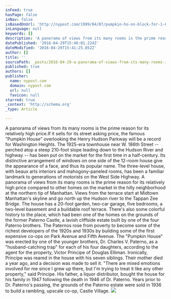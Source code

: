 ```yaml
---
inFeed: true
hasPage: false
inNav: false
isBasedOnUrl: 'http://nypost.com/1999/04/07/pumpkin-ho-on-block-for-1-6m/'
inLanguage: null
keywords: []
description: 'A panorama of views from its many rooms is the prime reason for its relatively high price.If it sells for its street asking price, the famous “Pumpkin House” overlooking the Henry Hudson Parkway will be a record for Washington Heights. The 1925-era townhouse near W. 186th Street – perched atop a steep 210-foot slope leading down to the Hudson River and highway – has been put on the market for the first time in a half-century. Its distinctive arrangement of windows on one side of the 12-room house give the appearance of a face, and thus its popular name. The three-level house, with beaux arts interiors and mahogony-paneled rooms, has been a familiar landmark to generations of motorists on the West Side Highway. A panorama of views from its many rooms is the prime reason for its relatively high price compared to other homes on the market in the hilly neighborhood at the northern tip of Manhattan. Views from the terrace start at Midtown Manhattan’s skyline and go north up the Hudson river to the Tappan Zee Bridge. The house has a 20-foot garden, two-car garage, five bedrooms, a two-level basement and a buildable roof terrace. There’s also some colorful history to the place, which had been one of the homes on the grounds of the former Paterno Castle, a lavish cliffside estate built by one of the four Paterno brothers. The Paternos rose from poverty to become some of the richest developers of the 1920s and 1930s by building some of the first expensive co-ops on Park Avenue and Fifth Avenue. The “Pumpkin House” was erected by one of the younger brothers, Dr. Charles V. Paterno, as a “husband-catching trap” for each of his four daughters, according to the agent for the property, Victor Principe of Douglas Elliman. Ironically, Principe was reared in the house with his seven siblings. Their mother died a year ago, and a decision was made to sell it. “There are mixed emotions involved for me since I grew up there, but I’m trying to treat it like any other property,” said Principe. His father, a liquor distributor, bought the house for his family in 1947 following the death in 1946 of Dr. Paterno. Years prior to Dr. Paterno’s passing, the grounds of the Paterno estate were sold in 1936 to build a rambling, upscale co-op, Castle Village.'
datePublished: '2016-04-29T15:46:01.224Z'
dateModified: '2016-04-29T15:41:25.852Z'
author: []
title: ''
sourcePath: _posts/2016-04-29-a-panorama-of-views-from-its-many-rooms-is-the-prime-reason.md
published: true
authors: []
publisher:
  name: nypost.com
  domain: nypost.com
  url: null
  favicon: null
starred: true
_context: 'http://schema.org'
_type: Article

---
```

A panorama of views from its many rooms is the prime reason for its relatively high price.If it sells for its street asking price, the famous "Pumpkin House" overlooking the Henry Hudson Parkway will be a record for Washington Heights. The 1925-era townhouse near W. 186th Street -- perched atop a steep 210-foot slope leading down to the Hudson River and highway -- has been put on the market for the first time in a half-century. Its distinctive arrangement of windows on one side of the 12-room house give the appearance of a face, and thus its popular name. The three-level house, with beaux arts interiors and mahogony-paneled rooms, has been a familiar landmark to generations of motorists on the West Side Highway. A panorama of views from its many rooms is the prime reason for its relatively high price compared to other homes on the market in the hilly neighborhood at the northern tip of Manhattan. Views from the terrace start at Midtown Manhattan's skyline and go north up the Hudson river to the Tappan Zee Bridge. The house has a 20-foot garden, two-car garage, five bedrooms, a two-level basement and a buildable roof terrace. There's also some colorful history to the place, which had been one of the homes on the grounds of the former Paterno Castle, a lavish cliffside estate built by one of the four Paterno brothers. The Paternos rose from poverty to become some of the richest developers of the 1920s and 1930s by building some of the first expensive co-ops on Park Avenue and Fifth Avenue. The "Pumpkin House" was erected by one of the younger brothers, Dr. Charles V. Paterno, as a "husband-catching trap" for each of his four daughters, according to the agent for the property, Victor Principe of Douglas Elliman. Ironically, Principe was reared in the house with his seven siblings. Their mother died a year ago, and a decision was made to sell it. "There are mixed emotions involved for me since I grew up there, but I'm trying to treat it like any other property," said Principe. His father, a liquor distributor, bought the house for his family in 1947 following the death in 1946 of Dr. Paterno. Years prior to Dr. Paterno's passing, the grounds of the Paterno estate were sold in 1936 to build a rambling, upscale co-op, Castle Village.
![](https://the-grid-user-content.s3-us-west-2.amazonaws.com/8f61d18d-7788-45e5-b1a6-1715204abff5.jpg)